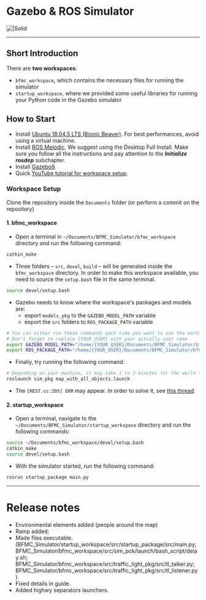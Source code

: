 # Gazebo & ROS Simulator

![|Solid](https://www.streetdrone.com/wp-content/uploads/2020/05/ros-02.png)

_________________
## Short Introduction

There are **two workspaces**:

* `bfmc_workspace`, which contains the necessary files for running the simulator
* `startup_workspace`, where we provided some useful libraries for running your Python code in the Gazebo simulator

## How to Start

- Install [Ubuntu 18.04.5 LTS (Bionic Beaver)](https://releases.ubuntu.com/18.04/). For best performances, avoid using a virtual machine.
- Install [ROS Melodic](https://wiki.ros.org/melodic/Installation/Ubuntu). We suggest using the Desktop Full Install. Make sure you follow all the instructions and pay attention to the ***Initialize rosdep*** subchapter.
- Install [Gazebo9](https://zoomadmin.com/HowToInstall/UbuntuPackage/gazebo9).
- Quick [YouTube tutorial for workspace setup](https://www.youtube.com/watch?v=sIydBiat4bc&feature=emb_logo&ab_channel=BoschRomania).
     
### Workspace Setup

Clone the repository inside the `Documents` folder (or perform a commit on the repository)

#### 1. bfmc_workspace

- Open a terminal in `~/Documents/BFMC_Simulator/bfmc_workspace` directory and run the following command:

```sh
catkin_make
```

- Three folders – `src`, `devel`, `build` – will be generated inside the `bfmc_workspace` directory. In order to make this workspace available, you need to source the `setup.bash` file in the same terminal.

```sh
source devel/setup.bash
```

- Gazebo needs to know where the workspace's packages and models are:
    - export `models_pkg` to the `GAZEBO_MODEL_PATH` variable
    - export the `src` folders to `ROS_PACKAGE_PATH` variable

```sh
# You can either run these commands each time you want to use the workspace, or add them to the end of the `~/.bashrc` file and source it.
# Don't forget to replace {YOUR_USER} with your actually user name
export GAZEBO_MODEL_PATH="/home/{YOUR_USER}/Documents/BFMC_Simulator/bfmc_workspace/src/models_pkg:$GAZEBO_MODEL_PATH"
export ROS_PACKAGE_PATH="/home/{YOUR_USER}/Documents/BFMC_Simulator/bfmc_workspace/src:$ROS_PACKAGE_PATH"
```

- Finally, try running the following command:

```sh
# Depending on your machine, it may take 1 to 3 minutes for the world to completely load.
roslaunch sim_pkg map_with_all_objects.launch
```

- The `[REST.cc:205] ERR` may appear. In order to solve it, see [this thread](https://answers.gazebosim.org/question/25030/gazebo-error-restcc205-error-in-rest-request/?answer=25048#post-id-25048).



#### 2. startup_workspace

- Open a terminal, navigate to the `~/Documents/BFMC_Simulator/startup_workspace` directory and run the following commands:

```sh
source ~/Documents/bfmc_workspace/devel/setup.bash 
catkin_make
source devel/setup.bash
```

- With the simulator started, run the following command:

```sh
rosrun startup_package main.py
```

---

# Release notes
- Environmental elements added (people around the map)
- Ramp added;
- Made files executable. (BFMC_Simulator/startup_workspace/src/startup_package/src/main.py; BFMC_Simulator/bfmc_workspace/src/sim_pck/launch/bash_script/delay.sh; BFMC_Simulator/bfmc_workspace/src/traffic_light_pkg/src/tl_talker.py; BFMC_Simulator/bfmc_workspace/src/traffic_light_pkg/src/tl_listener.py)
- Fixed details in guide.
- Added highwy separators launchers.
